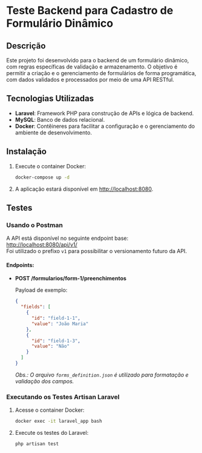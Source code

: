 # Teste Backend para Cadastro de Formulário Dinâmico

## Descrição

Este projeto foi desenvolvido para o backend de um formulário dinâmico, com regras específicas de validação e armazenamento. O objetivo é permitir a criação e o gerenciamento de formulários de forma programática, com dados validados e processados por meio de uma API RESTful.

## Tecnologias Utilizadas

- **Laravel**: Framework PHP para construção de APIs e lógica de backend.
- **MySQL**: Banco de dados relacional.
- **Docker**: Contêineres para facilitar a configuração e o gerenciamento do ambiente de desenvolvimento.

## Instalação

1. Execute o container Docker:
   ```bash
   docker-compose up -d
    ```
2. A aplicação estará disponível em [http://localhost:8080](http://localhost:8080).

## Testes

### Usando o Postman

A API está disponível no seguinte endpoint base:  
[http://localhost:8080/api/v1/](http://localhost:8080/api/v1/)  
Foi utilizado o prefixo `v1` para possibilitar o versionamento futuro da API.

#### Endpoints:

- **POST /formularios/form-1/preenchimentos**

  Payload de exemplo:
  ```json
  {
    "fields": [
      {
        "id": "field-1-1",
        "value": "João Maria"
      },
      {
        "id": "field-1-3",
        "value": "Não"
      }
    ]
  }
  ```

  *Obs.: O arquivo `forms_definition.json` é utilizado para formatação e validação dos campos.*

### Executando os Testes Artisan Laravel

1. Acesse o container Docker:
   ```bash
   docker exec -it laravel_app bash
   ```

2. Execute os testes do Laravel:
   ```bash
   php artisan test
   ```
